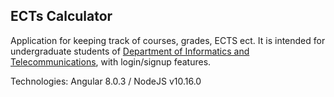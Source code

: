 ## ECTs Calculator
Application for keeping track of courses, grades, ECTS ect. It is intended for undergraduate students of [Department of Informatics and Telecommunications](http://di.uoa.gr/), with login/signup features.

Technologies: Angular 8.0.3 / NodeJS v10.16.0
